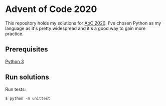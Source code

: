 # Advent of Code 2020

This repository holds my solutions for [AoC 2020](https://adventofcode.com/2020). I've chosen Python as my language as it's pretty widespread and it's a good way to gain more practice.

## Prerequisites

[Python 3](https://python.org)

## Run solutions

Run tests:

```
$ python -m unittest
```
